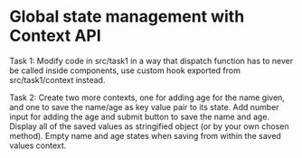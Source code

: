 # Global state management with Context API

Task 1: Modify code in src/task1 in a way that dispatch function has to never be called inside components, use custom hook exported from src/task1/context instead.

Task 2: Create two more contexts, one for adding age for the name given, and one to save the name/age as key value pair to its state. Add number input for adding the age and submit button to save the name and age. Display all of the saved values as stringified object (or by your own chosen method). Empty name and age states when saving from within the saved values context.